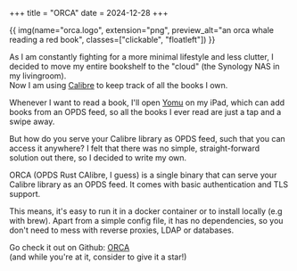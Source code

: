 +++
title = "ORCA"
date = 2024-12-28
+++

{{ img(name="orca.logo", extension="png", preview_alt="an orca whale reading a red book", classes=["clickable", "floatleft"]) }}

As I am constantly fighting for a more minimal lifestyle and less clutter, I decided to move my entire bookshelf to the "cloud" (the Synology NAS in my livingroom).\
Now I am using [Calibre](https://calibre-ebook.com/) to keep track of all the books I own.

Whenever I want to read a book, I'll open [Yomu](https://www.yomu-reader.com/) on my iPad, which can add books from an OPDS feed, so all the books I ever read are just a tap and a swipe away.

But how do you serve your Calibre library as OPDS feed, such that you can access it anywhere?
I felt that there was no simple, straight-forward solution out there, so I decided to write my own.

ORCA (OPDS Rust CAlibre, I guess) is a single binary that can serve your Calibre library as an OPDS feed. It comes with basic authentication and TLS support.

This means, it's easy to run it in a docker container or to install locally (e.g with brew). Apart from a simple config file, it has no dependencies, so you don't need to mess with reverse proxies, LDAP or databases.

Go check it out on Github: [ORCA](https://github.com/kolja/orca)\
(and while you're at it, consider to give it a star!)
